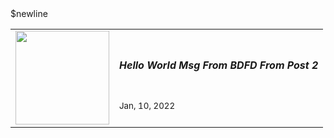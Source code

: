 <!--
 * @Author: BDFD
 * @Date: 2022-01-11 12:15:25
 * @LastEditTime: 2022-01-11 12:34:21
 * @LastEditors: BDFD
 * @Description:
 * @FilePath: \bdfd\test2.md
-->

<table>
<tr>
<td>
<a href="https://www.youtube.com/v/_BFxlmZKH98?version=3">
<img width="150px" src="https://i4.ytimg.com/vi/_BFxlmZKH98/hqdefault.jpg">
</a>
</td>$newline<td>
<h5 color="#333">Hello World Msg From BDFD From Post 2</h5>
<br/>
<small color="#888">Jan, 10, 2022<small>
</td>
</tr>
</table>
